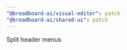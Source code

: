 ```yaml
---
"@breadboard-ai/visual-editor": patch
"@breadboard-ai/shared-ui": patch
---
```


Split header menus
